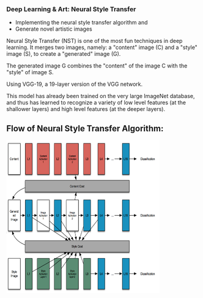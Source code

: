 ### Deep Learning & Art: Neural Style Transfer
* Implementing the neural style transfer algorithm and
* Generate novel artistic images

Neural Style Transfer (NST) is one of the most fun techniques in deep learning. It merges two images, namely: a "content" image (C) and a "style" image (S), to create a "generated" image (G).

The generated image G combines the "content" of the image C with the "style" of image S.

Using VGG-19, a 19-layer version of the VGG network. 

This model has already been trained on the very large ImageNet database, and thus has learned to recognize a variety of low level features (at the shallower layers) and high level features (at the deeper layers).

## Flow of Neural Style Transfer Algorithm:

<img src="NST.png" alt="Neural Style Transfer Algorithm" style="width:400px;height:400px;">
